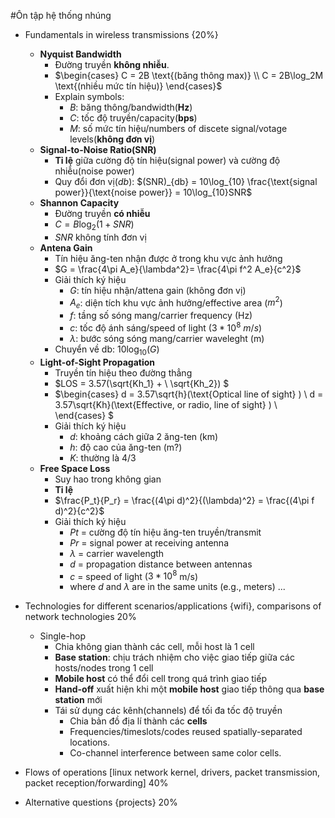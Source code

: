 #Ôn tập hệ thống nhúng
- Fundamentals in wireless transmissions {20%}
    - **Nyquist Bandwidth**
        - Đường truyền **không nhiễu**. 
        - $\begin{cases} 
        C = 2B \text{(băng thông max)} \\
        C = 2B\log_2M \text{(nhiều mức tín hiệu)}
        \end{cases}$
        - Explain symbols:
            - $B$: băng thông/bandwidth(**Hz**)
            - $C$: tốc độ truyền/capacity(**bps**)
            - $M$: số mức tín hiệu/numbers of discete signal/votage levels(**không đơn vị**)
    - **Signal-to-Noise Ratio(SNR)** 
        - **Tỉ lệ** giữa cường độ tín hiệu(signal power) và cường độ nhiễu(noise power)
        - Quy đổi đơn vị($db$): $(SNR)_{db} = 10\log_{10} \frac{\text{signal power}}{\text{noise power}} = 10\log_{10}SNR$
    - **Shannon Capacity**
        - Đường truyền **có nhiễu**
        - $C = B\log_2(1 + SNR)$
        - $SNR\text{ không tính đơn vị}$
    - **Antena Gain**
        - Tín hiệu ăng-ten nhận được ở trong khu vực ảnh hưởng
        - $G = \frac{4\pi A_e}{\lambda^2}= \frac{4\pi f^2 A_e}{c^2}$
        - Giải thích ký hiệu
            - $G$: tín hiệu nhận/attena gain (không đơn vị)
            - $A_e$: diện tích khu vực ảnh hưởng/effective area ($m^2$)
            - $f$: tầng số sóng mang/carrier frequency (Hz)
            - $c$: tốc độ ánh sáng/speed of light ($3*10^8 \ m/s$)
            - $\lambda$: bước sóng sóng mang/carrier waveleght (m)
        - Chuyển về db: $10\log_{10}(G)$
    - **Light-of-Sight Propagation**
        - Truyền tín hiệu theo đường thẳng
        - $LOS = 3.57(\sqrt{Kh_1} + \ \sqrt{Kh_2}) $
        - $\begin{cases}
        d = 3.57\sqrt{h}(\text{Optical line of sight} ) \\
        d = 3.57\sqrt{Kh}(\text{Effective, or radio, line of sight} ) \\
        \end{cases} $
        - Giải thích ký hiệu
            - $d$: khoảng cách giữa 2 ăng-ten (km)
            - $h$: độ cao của ăng-ten (m?)
            - $K$: thường là 4/3
    - **Free Space Loss**
        - Suy hao trong không gian
        - **Tỉ lệ**
        - $\frac{P_t}{P_r} = \frac{(4\pi d)^2}{(\lambda)^2} = \frac{(4\pi f d)^2}{c^2}$
        - Giải thích ký hiệu
            - $Pt$ = cường độ tín hiệu ăng-ten truyền/transmit 
            - $Pr$ = signal power at receiving antenna
            - $\lambda$ = carrier wavelength
            - $d$ = propagation distance between antennas
            - $c$ = speed of light ($3 * 10^8$ m/s)
            - where $d$ and $\lambda$ are in the same units (e.g., meters)
    ...

        
- Technologies for different scenarios/applications {wifi}, comparisons of network technologies  20%
    - Single-hop
        - Chia không gian thành các cell, mỗi host là 1 cell
        - **Base station**: chịu trách nhiệm cho việc giao tiếp giữa các hosts/nodes trong 1 cell
        - **Mobile host** có thể đổi cell trong quá trình giao tiếp
        - **Hand-off** xuất hiện khi một **mobile host** giao tiếp thông qua **base station** mới
        - Tái sử dụng các kênh(channels) để tối đa tốc độ truyền
            - Chia bản đồ địa lí thành các **cells**
            - Frequencies/timeslots/codes reused spatially-separated locations.
            - Co-channel interference between same color cells.
            

- Flows of operations [linux network kernel, drivers, packet transmission, packet reception/forwarding]    40%

- Alternative questions {projects} 20%